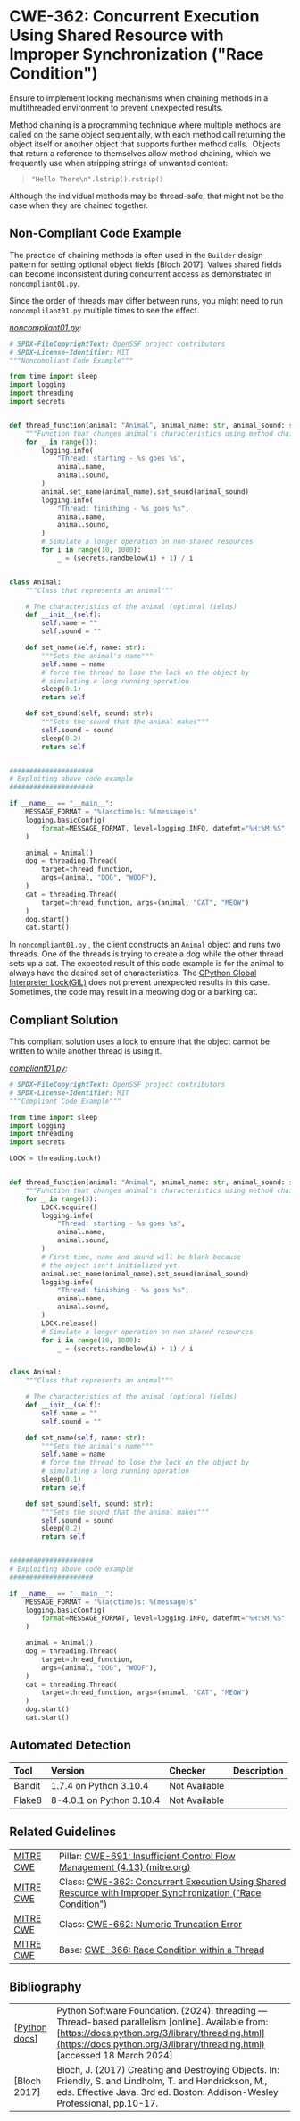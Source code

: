 # CWE-362: Concurrent Execution Using Shared Resource with Improper Synchronization ("Race Condition")

Ensure to implement locking mechanisms when chaining methods in a multithreaded environment to prevent unexpected results.

Method chaining is a programming technique where multiple methods are called on the same object sequentially, with each method call returning the object itself or another object that supports further method calls.  Objects that return a reference to themselves allow method chaining, which we frequently use when stripping strings of unwanted content:

> `"Hello There\n".lstrip().rstrip()`

Although the individual methods may be thread-safe, that might not be the case when they are chained together.

## Non-Compliant Code Example

The practice of chaining methods is often used in the `Builder` design pattern for setting optional object fields [Bloch 2017]. Values shared fields can become inconsistent during concurrent access as demonstrated in `noncompliant01.py`.

Since the order of threads may differ between runs, you might need to run `noncomplilant01.py` multiple times to see the effect.

*[noncompliant01.py](noncompliant01.py):*

```python
# SPDX-FileCopyrightText: OpenSSF project contributors
# SPDX-License-Identifier: MIT
"""Noncompliant Code Example"""

from time import sleep
import logging
import threading
import secrets


def thread_function(animal: "Animal", animal_name: str, animal_sound: str):
    """Function that changes animal's characteristics using method chaining"""
    for _ in range(3):
        logging.info(
            "Thread: starting - %s goes %s",
            animal.name,
            animal.sound,
        )
        animal.set_name(animal_name).set_sound(animal_sound)
        logging.info(
            "Thread: finishing - %s goes %s",
            animal.name,
            animal.sound,
        )
        # Simulate a longer operation on non-shared resources
        for i in range(10, 1000):
            _ = (secrets.randbelow(i) + 1) / i


class Animal:
    """Class that represents an animal"""

    # The characteristics of the animal (optional fields)
    def __init__(self):
        self.name = ""
        self.sound = ""

    def set_name(self, name: str):
        """Sets the animal's name"""
        self.name = name
        # force the thread to lose the lock on the object by
        # simulating a long running operation
        sleep(0.1)
        return self

    def set_sound(self, sound: str):
        """Sets the sound that the animal makes"""
        self.sound = sound
        sleep(0.2)
        return self


#####################
# Exploiting above code example
#####################

if __name__ == "__main__":
    MESSAGE_FORMAT = "%(asctime)s: %(message)s"
    logging.basicConfig(
        format=MESSAGE_FORMAT, level=logging.INFO, datefmt="%H:%M:%S"
    )

    animal = Animal()
    dog = threading.Thread(
        target=thread_function,
        args=(animal, "DOG", "WOOF"),
    )
    cat = threading.Thread(
        target=thread_function, args=(animal, "CAT", "MEOW")
    )
    dog.start()
    cat.start()

```

In `noncompliant01.py` , the client constructs an `Animal` object and runs two threads. One of the threads is trying to create a dog while the other thread sets up a cat. The expected result of this code example is for the animal to always have the desired set of characteristics. The [CPython Global Interpreter Lock(GIL)](https://docs.python.org/3/glossary.html#term-global-interpreter-lock) does not prevent unexpected results in this case. Sometimes, the code may result in a meowing dog or a barking cat.

## Compliant Solution

This compliant solution uses a lock to ensure that the object cannot be written to while another thread is using it.

*[compliant01.py](compliant01.py):*

```python
# SPDX-FileCopyrightText: OpenSSF project contributors
# SPDX-License-Identifier: MIT
"""Compliant Code Example"""

from time import sleep
import logging
import threading
import secrets

LOCK = threading.Lock()


def thread_function(animal: "Animal", animal_name: str, animal_sound: str):
    """Function that changes animal's characteristics using method chaining"""
    for _ in range(3):
        LOCK.acquire()
        logging.info(
            "Thread: starting - %s goes %s",
            animal.name,
            animal.sound,
        )
        # First time, name and sound will be blank because
        # the object isn't initialized yet.
        animal.set_name(animal_name).set_sound(animal_sound)
        logging.info(
            "Thread: finishing - %s goes %s",
            animal.name,
            animal.sound,
        )
        LOCK.release()
        # Simulate a longer operation on non-shared resources
        for i in range(10, 1000):
            _ = (secrets.randbelow(i) + 1) / i


class Animal:
    """Class that represents an animal"""

    # The characteristics of the animal (optional fields)
    def __init__(self):
        self.name = ""
        self.sound = ""

    def set_name(self, name: str):
        """Sets the animal's name"""
        self.name = name
        # force the thread to lose the lock on the object by
        # simulating a long running operation
        sleep(0.1)
        return self

    def set_sound(self, sound: str):
        """Sets the sound that the animal makes"""
        self.sound = sound
        sleep(0.2)
        return self


#####################
# Exploiting above code example
#####################

if __name__ == "__main__":
    MESSAGE_FORMAT = "%(asctime)s: %(message)s"
    logging.basicConfig(
        format=MESSAGE_FORMAT, level=logging.INFO, datefmt="%H:%M:%S"
    )

    animal = Animal()
    dog = threading.Thread(
        target=thread_function,
        args=(animal, "DOG", "WOOF"),
    )
    cat = threading.Thread(
        target=thread_function, args=(animal, "CAT", "MEOW")
    )
    dog.start()
    cat.start()

```

## Automated Detection

|Tool|Version|Checker|Description|
|:---|:---|:---|:---|
|Bandit|1.7.4 on Python 3.10.4|Not Available||
|Flake8|8-4.0.1 on Python 3.10.4|Not Available||

## Related Guidelines

|||
|:---|:---|
|[MITRE CWE](http://cwe.mitre.org/)|Pillar: [CWE-691: Insufficient Control Flow Management (4.13) (mitre.org)](https://cwe.mitre.org/data/definitions/691.html)|
|[MITRE CWE](http://cwe.mitre.org/)|Class: [CWE-362: Concurrent Execution Using Shared Resource with Improper Synchronization ("Race Condition")](https://cwe.mitre.org/data/definitions/362.html)|
|[MITRE CWE](http://cwe.mitre.org/)|Class: [CWE-662: Numeric Truncation Error](https://cwe.mitre.org/data/definitions/662.html)|
|[MITRE CWE](http://cwe.mitre.org/)|Base: [CWE-366: Race Condition within a Thread](https://cwe.mitre.org/data/definitions/366.html)|

## Bibliography

|||
|:---|:---|
|[[Python docs](https://docs.python.org/3/library/threading.html)]|Python Software Foundation. (2024). threading — Thread-based parallelism [online]. Available from: [https://docs.python.org/3/library/threading.html](https://docs.python.org/3/library/threading.html) [accessed 18 March 2024]|
|[Bloch 2017]|Bloch, J. (2017) Creating and Destroying Objects. In: Friendly, S. and Lindholm, T. and Hendrickson, M., eds. Effective Java. 3rd ed. Boston: Addison-Wesley Professional, pp.10-17.|
